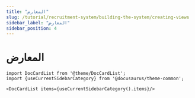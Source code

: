 ```yaml
---
title: "المعارض"
slug: /tutorial/recruitment-system/building-the-system/creating-views
sidebar_label: "المعارض"
sidebar_position: 4
---
```


#  المعارض

```mdx-code-block
import DocCardList from '@theme/DocCardList';
import {useCurrentSidebarCategory} from '@docusaurus/theme-common';

<DocCardList items={useCurrentSidebarCategory().items}/>
```